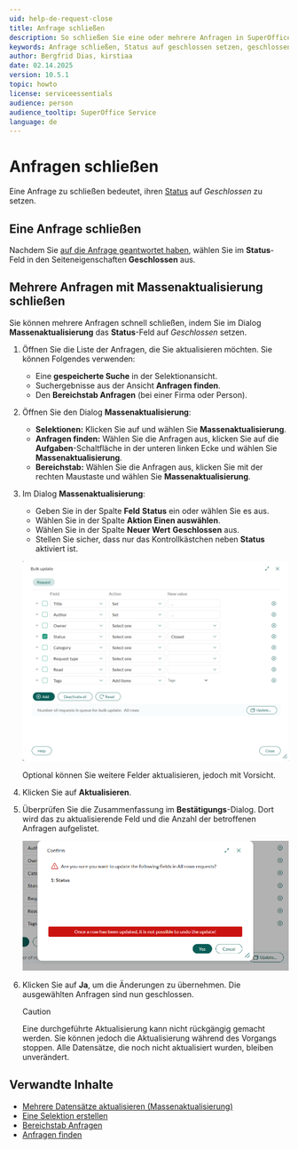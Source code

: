 ```yaml
---
uid: help-de-request-close
title: Anfrage schließen
description: So schließen Sie eine oder mehrere Anfragen in SuperOffice.
keywords: Anfrage schließen, Status auf geschlossen setzen, geschlossen, Massenaktualisierung, Anfrage
author: Bergfrid Dias, kirstiaa
date: 02.14.2025
version: 10.5.1
topic: howto
license: serviceessentials
audience: person
audience_tooltip: SuperOffice Service
language: de
---
```


# Anfragen schließen

Eine Anfrage zu schließen bedeutet, ihren [Status][5] auf *Geschlossen* zu setzen.

## Eine Anfrage schließen

Nachdem Sie [auf die Anfrage geantwortet haben][3], wählen Sie im **Status**-Feld in den Seiteneigenschaften **Geschlossen** aus.

## Mehrere Anfragen mit Massenaktualisierung schließen

Sie können mehrere Anfragen schnell schließen, indem Sie im Dialog **Massenaktualisierung** das **Status**-Feld auf *Geschlossen* setzen.

1. Öffnen Sie die Liste der Anfragen, die Sie aktualisieren möchten. Sie können Folgendes verwenden:
    * Eine **gespeicherte Suche** in der Selektionansicht.
    * Suchergebnisse aus der Ansicht **Anfragen finden**.
    * Den **Bereichstab Anfragen** (bei einer Firma oder Person).

1. Öffnen Sie den Dialog **Massenaktualisierung**:
    * **Selektionen:** Klicken Sie auf <i class="ph ph-dots-three-circle-vertical" aria-label="Aufgaben-Schaltfläche"></i> und wählen Sie **Massenaktualisierung**.
    * **Anfragen finden:** Wählen Sie die Anfragen aus, klicken Sie auf die <i class="ph ph-list" aria-hidden="true"></i> **Aufgaben**-Schaltfläche in der unteren linken Ecke und wählen Sie **Massenaktualisierung**.
    * **Bereichstab:** Wählen Sie die Anfragen aus, klicken Sie mit der rechten Maustaste und wählen Sie **Massenaktualisierung**.

1. Im Dialog **Massenaktualisierung**:
    * Geben Sie in der Spalte **Feld** **Status** ein oder wählen Sie es aus.
    * Wählen Sie in der Spalte **Aktion** **Einen auswählen**.
    * Wählen Sie in der Spalte **Neuer Wert** **Geschlossen** aus.
    * Stellen Sie sicher, dass nur das Kontrollkästchen neben **Status** aktiviert ist.

    ![Dialog Massenaktualisierung -screenshot][img1]

    Optional können Sie weitere Felder aktualisieren, jedoch mit Vorsicht.

1. Klicken Sie auf **Aktualisieren**.

1. Überprüfen Sie die Zusammenfassung im **Bestätigungs**-Dialog. Dort wird das zu aktualisierende Feld und die Anzahl der betroffenen Anfragen aufgelistet.

    ![Bestätigungsdialog -screenshot][img2]

1. Klicken Sie auf **Ja**, um die Änderungen zu übernehmen. Die ausgewählten Anfragen sind nun geschlossen.

    > [!CAUTION]
    > Eine durchgeführte Aktualisierung kann nicht rückgängig gemacht werden. Sie können jedoch die Aktualisierung während des Vorgangs stoppen. Alle Datensätze, die noch nicht aktualisiert wurden, bleiben unverändert.

## Verwandte Inhalte

* [Mehrere Datensätze aktualisieren (Massenaktualisierung)][1]
* [Eine Selektion erstellen][6]
* [Bereichstab Anfragen][2]
* [Anfragen finden][4]

<!-- Referenced links -->
[1]: ../../learn/basics/bulk-update.md
[2]: ../../learn/section-tabs/requests-tab.md
[3]: reply.md
[4]: find.md
[5]: ../admin/status/index.md
[6]: ../../search-options/selection/learn/create.md

<!-- Referenced images -->
[img1]: ../../../media/loc/en/request/bulk-update-requests.png
[img2]: ../../../media/loc/en/request/bulk-update-confirm.png
